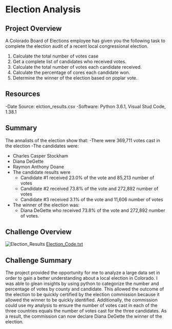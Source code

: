 # Election Analysis

## Project Overview
A Colorado Board of Elections employee has given you the following task to complete the election audit of a recent local congressional election. 

1. Calculate the total number of votes case
2. Get a complete list of candidates who received votes.
3. Calculate the total number of votes each candidate received.
4. Calculate the percentage of cores each candidate won.
5. Determine the winner of the election based on poplar vote. 

## Resources
-Date Source: elction_results.csv
-Software: Python 3.6.1, Visual Stud Code, 1.38.1

## Summary
The annalists of the election show that:
-There were 369,711 votes cast in the election
-The candidates were:
  - Charles Casper Stockham
  - Diana DeGette
  - Raymon Anthony Doane
- The candidate results were 
  - Candidate #1 received 23.0% of the vote and 85,213 number of votes
  - Candidate #2 received 73.8% of the vote and 272,892 number of votes
  - Candidate #3 received 3.1% of the vote and 11,606 number of votes
 - The winner of the election was:
   - Diana DeGette who received 73.8% of the vote and 272,892 number of votes.
 
 ## Challenge Overview
 ![Election_Results](https://user-images.githubusercontent.com/100163289/160324493-e6e69b7b-1eea-4169-95cf-55824c14f152.png)
 [Election_Code.txt](https://github.com/kaluzaaf/Election_Analysis/files/8359612/Election_Code.txt)

 
 ## Challenge Summary
The project provided the opportunity for me to analyze a large data set in order to gain a better understanding about a local election in Colorado. I was able to glean insights by using python to categorize the number and percentage of votes by county and candidate. This allowed the outcome of the election to be quickly certified by the election commission because it allowed the winner to be quickly identified. Additionally, the commission could use my analysis to ensure the number of votes cast in each of the three countries equals the number of votes cast for the three candidates. As a result, the commission can now declare Diana DeGette the winner of the election.



